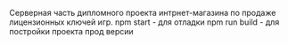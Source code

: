 Серверная часть дипломного проекта интрнет-магазина по продаже лицензионных ключей игр. 
npm start - для отладки
npm run build - для постройки проекта прод версии
